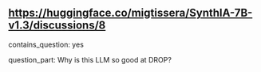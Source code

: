 ## https://huggingface.co/migtissera/SynthIA-7B-v1.3/discussions/8

contains_question: yes

question_part: Why is this LLM so good at DROP?